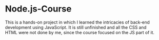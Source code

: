 # Node.js-Course
This is a hands-on project in which I learned the intricacies of back-end development using JavaScript.
It is still unfinished and all the CSS and HTML were not done by me, since the course focused on the JS part of it.
